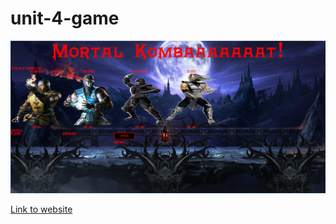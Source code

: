 # unit-4-game

![New Screenshot](assets/images/mortalkombat-rpggame.PNG "pic of mortal kombat rpg game website")

[Link to website](https://darryljltolentino.github.io/unit-4-game/)

